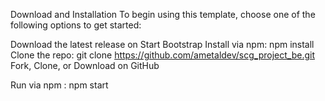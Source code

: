 Download and Installation
To begin using this template, choose one of the following options to get started:

Download the latest release on Start Bootstrap
Install via npm: npm install
Clone the repo: git clone https://github.com/ametaldev/scg_project_be.git
Fork, Clone, or Download on GitHub

Run via npm : npm start
